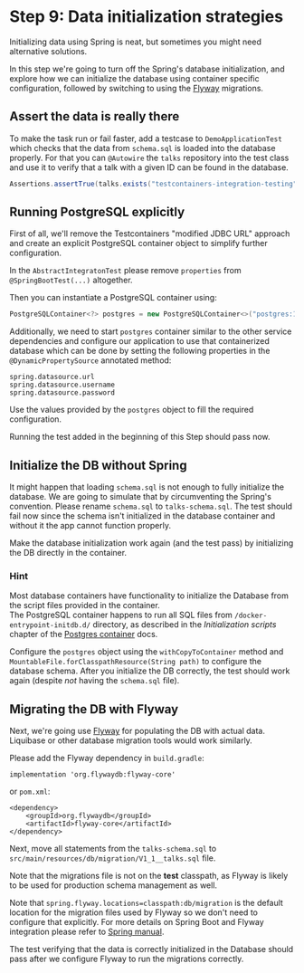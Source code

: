 # Step 9: Data initialization strategies

Initializing data using Spring is neat, but sometimes you might need alternative solutions. 

In this step we're going to turn off the Spring's database initialization, and explore how we can initialize the database using container specific configuration, followed by switching to using the [Flyway](https://flywaydb.org/) migrations.

## Assert the data is really there

To make the task run or fail faster, add a testcase to `DemoApplicationTest` which checks that the data from `schema.sql` is loaded into the database properly. 
For that you can `@Autowire` the `talks` repository into the test class and use it to verify that a talk with a given ID can be found in the database. 

```java
Assertions.assertTrue(talks.exists("testcontainers-integration-testing"));
```

## Running PostgreSQL explicitly

First of all, we'll remove the Testcontainers "modified JDBC URL" approach and create an explicit PostgreSQL container object to simplify further configuration.

In the `AbstractIntegratonTest` please remove `properties` from `@SpringBootTest(...)` altogether.

Then you can instantiate a PostgreSQL container using:

```java
PostgreSQLContainer<?> postgres = new PostgreSQLContainer<>("postgres:14-alpine");
```

Additionally, we need to start `postgres` container similar to the other service dependencies and configure our application to use that containerized database which can be done by setting the following properties in the `@DynamicPropertySource` annotated method:

```text
spring.datasource.url
spring.datasource.username
spring.datasource.password
```

Use the values provided by the `postgres` object to fill the required configuration.

Running the test added in the beginning of this Step should pass now. 

## Initialize the DB without Spring

It might happen that loading `schema.sql` is not enough to fully initialize the database. 
We are going to simulate that by circumventing the Spring's convention. Please rename `schema.sql` to `talks-schema.sql`. 
The test should fail now since the schema isn't initialized in the database container and without it the app cannot function properly.  

Make the database initialization work again (and the test pass) by initializing the DB directly in the container.

### Hint
Most database containers have functionality to initialize the Database from the script files provided in the container.  
The PostgreSQL container happens to run all SQL files from `/docker-entrypoint-initdb.d/` directory, as described in the _Initialization scripts_  chapter of the [Postgres container](https://hub.docker.com/_/postgres/) docs.

Configure the `postgres` object using the `withCopyToContainer` method and `MountableFile.forClasspathResource(String path)` to configure the database schema.
After you initialize the DB correctly, the test should work again (despite _not_ having the `schema.sql` file).

## Migrating the DB with Flyway

Next, we're going use [Flyway](https://flywaydb.org/) for populating the DB with actual data.
Liquibase or other database migration tools would work similarly. 

Please add the Flyway dependency in `build.gradle`:

```text
implementation 'org.flywaydb:flyway-core'
```

or `pom.xml`:
```text
<dependency>
    <groupId>org.flywaydb</groupId>
    <artifactId>flyway-core</artifactId>
</dependency>
```

Next, move all statements from the `talks-schema.sql` to `src/main/resources/db/migration/V1_1__talks.sql` file.

Note that the migrations file is not on the **test** classpath, as Flyway is likely to be used for production schema management as well.

Note that `spring.flyway.locations=classpath:db/migration` is the default location for the migration files used by Flyway so we don't need to configure that explicitly. 
For more details on Spring Boot and Flyway integration please refer to [Spring manual](https://docs.spring.io/spring-boot/docs/2.6.7/reference/htmlsingle/#howto.data-initialization.migration-tool.flyway).

The test verifying that the data is correctly initialized in the Database should pass after we configure Flyway to run the migrations correctly.

